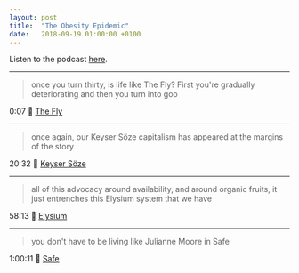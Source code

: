 ```yaml
---
layout: post
title:  "The Obesity Epidemic"
date:   2018-09-19 01:00:00 +0100
---
```

Listen to the podcast [here](https://podcasts.apple.com/us/podcast/the-obesity-epidemic/id1380008439?i=1000465289968).

----

> once you turn thirty, is life like The Fly? First you're gradually deteriorating and then you turn into goo

0:07 🎥 [The Fly](https://en.wikipedia.org/wiki/The_Fly_(1986_film))

----

> once again, our Keyser Söze capitalism has appeared at the margins of the story

20:32 🎥 [Keyser Söze](https://en.wikipedia.org/wiki/Keyser_S%C3%B6ze)

----

> all of this advocacy around availability, and around organic fruits, it just entrenches this Elysium system that we have

58:13 🎥 [Elysium](https://en.wikipedia.org/wiki/Elysium_(film))

----

> you don't have to be living like Julianne Moore in Safe

1:00:11 🎥 [Safe](https://en.wikipedia.org/wiki/Safe_(1995_film))
